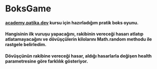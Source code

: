 # BoksGame
#### [academy.patika.dev](https://academy.patika.dev/tr/dashboard) kursu için hazırladığım pratik boks oyunu.
#### Hangisinin ilk vuruşu yapacağını, rakibinin vereceği hasarı atlatıp atlatamayacağını ve dövüşçülerin kilolarını Math.random methodu ile rastgele belirledim.
#### Dövüşçünün rakibine vereceği hasar, aldığı hasarlarla değişen health parametresine göre farklılık gösteriyor.
